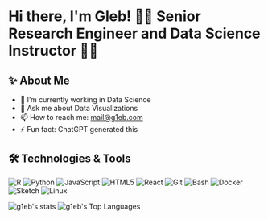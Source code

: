 # Hi there, I'm Gleb! 🧑‍💻 Senior Research Engineer and Data Science Instructor 👨‍🏫

## ✨ About Me
- 🔭 I’m currently working in Data Science
- 💬 Ask me about Data Visualizations
- 📫 How to reach me: mail@g1eb.com
- ⚡ Fun fact: ChatGPT generated this

## 🛠️ Technologies & Tools
![R](https://img.shields.io/badge/Code-R-informational?style=flat&logo=r&logoColor=white&color=276DC3)
![Python](https://img.shields.io/badge/Code-Python-informational?style=flat&logo=python&logoColor=white&color=3776AB)
![JavaScript](https://img.shields.io/badge/Code-JavaScript-informational?style=flat&logo=javascript&logoColor=white&color=F7DF1E)
![HTML5](https://img.shields.io/badge/Code-HTML5-informational?style=flat&logo=html5&logoColor=white&color=E34F26)
![React](https://img.shields.io/badge/Code-React-informational?style=flat&logo=react&logoColor=white&color=61DAFB)
![Git](https://img.shields.io/badge/Tools-Git-informational?style=flat&logo=git&logoColor=white&color=F05032)
![Bash](https://img.shields.io/badge/Tools-Bash-informational?style=flat&logo=gnu-bash&logoColor=white&color=4EAA25)
![Docker](https://img.shields.io/badge/Tools-Docker-informational?style=flat&logo=docker&logoColor=white&color=2496ED)
![Sketch](https://img.shields.io/badge/Tools-Sketch-informational?style=flat&logo=sketch&logoColor=white&color=F7B500)
![Linux](https://img.shields.io/badge/OS-Linux-informational?style=flat&logo=linux&logoColor=black&color=4D4D4D)




<!-- GitHub Stats Visualizations -->
<!-- ![My GitHub Stats](https://github-readme-stats.vercel.app/api?username=g1eb&show_icons=true) -->
![g1eb's stats](https://github-readme-stats.vercel.app/api?username=g1eb&theme=tokyonight&show_icons=true&hide_border=false&count_private=true)
![g1eb's Top Languages](https://github-readme-stats.vercel.app/api/top-langs/?username=g1eb&theme=tokyonight&show_icons=true&hide_border=false&layout=compact)
